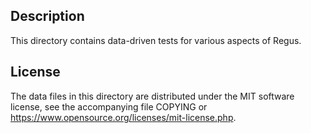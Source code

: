 Description
------------

This directory contains data-driven tests for various aspects of Regus.

License
--------

The data files in this directory are distributed under the MIT software
license, see the accompanying file COPYING or
https://www.opensource.org/licenses/mit-license.php.

